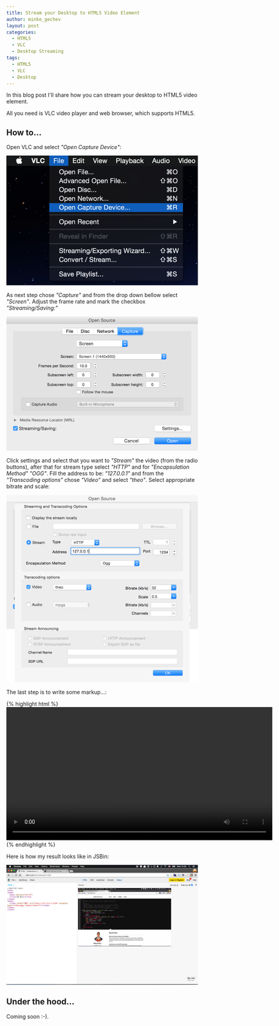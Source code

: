 ```yaml
---
title: Stream your Desktop to HTML5 Video Element
author: minko_gechev
layout: post
categories:
  - HTML5
  - VLC
  - Desktop Streaming
tags:
  - HTML5
  - VLC
  - Desktop
---
```


In this blog post I'll share how you can stream your desktop to HTML5 video element.

All you need is VLC video player and web browser, which supports HTML5.

## How to...

Open VLC and select *"Open Capture Device"*:

!["VLC option"](/images/desktop-stream-html5-video/capture-vlc.png)


As next step chose *"Capture"* and from the drop down bellow select *"Screen"*. Adjust the frame rate and mark the checkbox *"Streaming/Saving:"*

!["VLC capture config"](/images/desktop-stream-html5-video/capture-config-vlc.png)


Click settings and select that you want to *"Stream"* the video (from the radio buttons), after that for stream type select *"HTTP"* and for *"Encapsulation Method"* *"OGG"*. Fill the address to be: *"127.0.0.1"* and from the *"Transcoding options"* chose *"Video"* and select *"theo"*. Select appropriate bitrate and scale:

!["VLC stream config"](/images/desktop-stream-html5-video/capture-stream-vlc.png)

The last step is to write some markup...:

{% highlight html %}
<video width="700" src="http://127.0.0.1:1234" autoplay type="video/ogg; codecs=theora"></video>
{% endhighlight %}

Here is how my result looks like in JSBin:

!["Result"](/images/desktop-stream-html5-video/result.png)

## Under the hood...

Coming soon :-).
